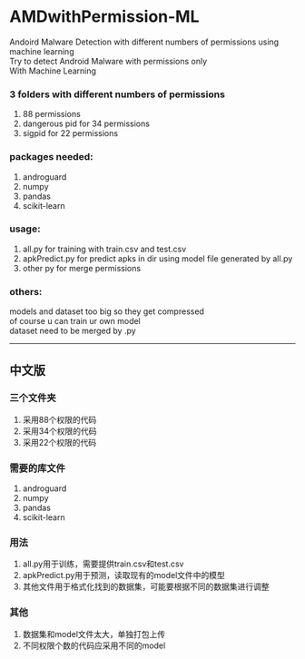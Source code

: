 # AMDwithPermission-ML
Andoird Malware Detection with different numbers of permissions using machine learning  
Try to detect Android Malware with permissions only  
With Machine Learning  

### 3 folders with different numbers of permissions  

1. 88 permissions  
2. dangerous pid for 34 permissions  
3. sigpid for 22 permissions  

### packages needed:

1. androguard
2. numpy
3. pandas
4. scikit-learn

### usage:

1. all.py for training with train.csv and test.csv
2. apkPredict.py for predict apks in dir using model file generated by all.py
3. other py for merge permissions

### others:

models and dataset too big so they get compressed  
of course u can train ur own model  
dataset need to be merged by .py  

---------------------------

## 中文版

### 三个文件夹

1. 采用88个权限的代码
2. 采用34个权限的代码
3. 采用22个权限的代码

### 需要的库文件

1. androguard
2. numpy
3. pandas
4. scikit-learn

### 用法

1. all.py用于训练，需要提供train.csv和test.csv
2. apkPredict.py用于预测，读取现有的model文件中的模型  
3. 其他文件用于格式化找到的数据集，可能要根据不同的数据集进行调整

### 其他

1. 数据集和model文件太大，单独打包上传
2. 不同权限个数的代码应采用不同的model

